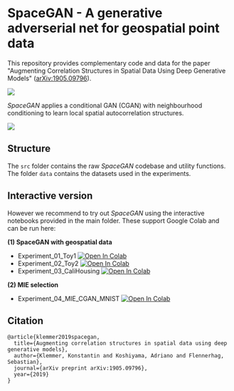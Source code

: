# SpaceGAN - A generative adverserial net for geospatial point data

This repository provides complementary code and data for the paper "Augmenting Correlation Structures in Spatial Data Using Deep Generative Models" ([arXiv:1905.09796](https://arxiv.org/abs/1905.09796)).

![](https://raw.githubusercontent.com/konstantinklemmer/spacegan/master/img/img1.png)

*SpaceGAN* applies a conditional GAN (CGAN) with neighbourhood conditioning to learn local spatial autocorrelation structures.

![](https://raw.githubusercontent.com/konstantinklemmer/spacegan/master/img/img2.png)

## Structure

The `src` folder contains the raw *SpaceGAN* codebase and utility functions. The folder `data` contains the datasets used in the experiments.

## Interactive version

However we recommend to try out *SpaceGAN* using the interactive notebooks provided in the main folder. These support Google Colab and can be run here:

**(1) SpaceGAN with geospatial data**
* Experiment_01_Toy1 [![Open In Colab](https://colab.research.google.com/assets/colab-badge.svg)](https://colab.research.google.com/github/konstantinklemmer/spacegan/blob/master/Example_01_Toy1.ipynb)
* Experiment_02_Toy2 [![Open In Colab](https://colab.research.google.com/assets/colab-badge.svg)](https://colab.research.google.com/github/konstantinklemmer/spacegan/blob/master/Example_02_Toy2.ipynb)
* Experiment_03_CaliHousing [![Open In Colab](https://colab.research.google.com/assets/colab-badge.svg)](https://colab.research.google.com/github/konstantinklemmer/spacegan/blob/master/Example_03_CaliHousing.ipynb)

**(2) MIE selection**
* Experiment_04_MIE_CGAN_MNIST [![Open In Colab](https://colab.research.google.com/assets/colab-badge.svg)](https://colab.research.google.com/github/konstantinklemmer/spacegan/blob/master/Example_04_MIE_CGAN_MNIST.ipynb)

## Citation

```
@article{klemmer2019spacegan,
  title={Augmenting correlation structures in spatial data using deep generative models},
  author={Klemmer, Konstantin and Koshiyama, Adriano and Flennerhag, Sebastian},
  journal={arXiv preprint arXiv:1905.09796},
  year={2019}
}
```


